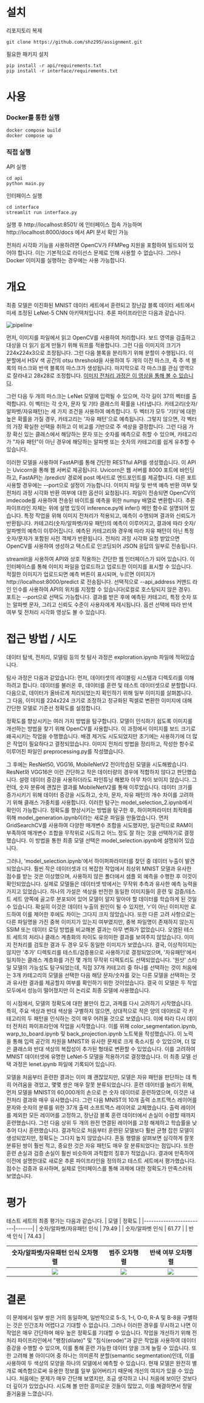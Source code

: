 # 설치

리포지토리 복제
```
git clone https://github.com/shz295/assignment.git
```

필요한 패키지 설치
```
pip install -r api/requirements.txt
pip install -r interface/requirements.txt
```

# 사용

### Docker를 통한 실행
```
docker compose build
docker compose up
```

### 직접 실행

API 실행
```
cd api
python main.py
```
인터페이스 실행
```
cd interface
streamlit run interface.py
```

실행 후 http://localhost:8501/ 에 인터페이스 접속 가능하며 http://localhost:8000/docs 에서 API 문서 확인 가능

전처리 시각화 기능을 사용하려면 OpenCV가 FFMPeg 지원을 포함하여 빌드되어 있어야 합니다. 이는 기본적으로 라이선스 문제로 인해 사용할 수 없습니다. 그러나 Docker 이미지를 실행하는 경우에는 사용 가능합니다.

# 개요

최종 모델은 이진화된 MNIST 데이터 세트에서 훈련되고 장난감 블록 데이터 세트에서 미세 조정된 LeNet-5 CNN 아키텍처입니다. 추론 파이프라인은 다음과 같습니다.

![pipeline](evaluation/pipeline.svg)

먼저, 이미지를 파일에서 읽고 OpenCV를 사용하여 처리합니다. 보드 영역을 검출하고 대상을 더 읽기 쉽게 만들기 위해 워프를 적용합니다. 그런 다음 이미지의 크기가 224x224x3으로 조정됩니다. 그런 다음 블록을 분리하기 위해 분할이 수행됩니다. 이 분할에서 HSV 색 공간의 otsu threshold을 사용하여 두 개의 이진 마스크, 즉 주 색 블록의 마스크와 반색 블록의 마스크가 생성됩니다. 마지막으로 각 마스크를 관심 영역으로 잘라내고 28x28로 조정합니다. [이미지 전처리 과정은 이 영상을 통해 볼 수 있습니다](https://raw.githubusercontent.com/shz295/assignment/main/evaluation/preprocessing.mp4).

그런 다음 두 개의 마스크는 LeNet 모델에 입력될 수 있으며, 각각 길이 37의 벡터를 출력합니다. 이 벡터는 각 숫자, 문자 및 기타 클래스의 확률을 나타냅니다. 카테고리(숫자/알파벳/자유패턴)는 세 가지 조건을 사용하여 예측합니다. 두 벡터가 모두 '기타'에 대한 높은 확률을 가질 경우, 카테고리는 '자유 패턴'으로 예측됩니다. 그렇지 않으면, 각 벡터의 가장 확실한 선택을 취하고 이 비교를 기반으로 주 색상을 결정합니다. 그런 다음 가장 확신 있는 클래스에서 해당하는 문자 또는 숫자를 예측으로 취할 수 있으며, 카테고리가 "자유 패턴"이 아닌 경우에 해당하는 알파벳 또는 숫자의 카테고리를 쉽게 유추할 수 있습니다.

이러한 모델을 사용하여 FastAPI를 통해 간단한 RESTful API를 생성했습니다. 이 API는 Uvicorn을 통해 웹 서버로 제공됩니다. Uvicorn은 웹 서버를 8000 포트에 바인딩하고, FastAPI는 /predict/ 경로에 post 메서드로 엔드포인트를 제공합니다. 다른 포트 사용할 경우에는 --port으로 설정이 가능합니다. 이미지 파일 및 반색 예측 반환 여부 및 전처리 과정 시각화 반환 여부에 대한 옵션이 요청됩니다. 파일이 전송되면 OpenCV의 imdecode를 사용하여 전송된 바이트를 예측을 위한 numpy 배열로 변환합니다. 추론 파이프라인 자체는 위에 설명 있듯이 inference.py에 infer() 메인 함수로 설명되어 있습니다. 특정 작업을 위해 이미지 전처리가 적용되고, 예측이 수행되며 결과와 신뢰도가 반환됩니다. 카테고리(숫자/알파벳/자유 패턴)의 예측이 이루어지고, 결과에 따라 숫자/알파벳의 예측이 이루어집니다. 예측된 카테고리와 경우에 따라 자유 패턴이 아닌 특정 숫자/문자가 포함된 사전 객체가 반환됩니다. 전처리 과정 시각화 요청 받았으면 OpenCV를 사용하여 생성하고 텍스트로 인코딩되어 JSON 응답의 일부로 전송됩니다.

streamlit을 사용하여 API와 상호 작용하는 간단한 웹 인터페이스가 되어 있습니다. 이 인터페이스를 통해 이미지 파일을 업로드하고 업로드한 이미지를 표시할 수 있습니다. 적절한 이미지가 업로드되면 예측 버튼이 표시되며, 누르면 이미지가 http://localhost:8000/predict 로 전송됩니다. 선택적으로 --api_address 커맨드 라인 인수를 사용하여 API의 위치를 지정할 수 있습니다(로컬로 호스팅되지 않은 경우). 포트는 --port으로 선택도 가능합니다. 결과를 받은 후에 예측된 카테고리, 특정 숫자 또는 알파벳 문자, 그리고 신뢰도 수준이 사용자에게 제시됩니다. 옵션 선택에 따라 반색 여부 및 전처리 시각화 영상도 볼 수 있습니다.

# 접근 방법 / 시도

데이터 탐색, 전처리, 모델링 등의 첫 탐사 과정은 exploration.ipynb 파일에 적혀있습니다.

탐사 과정은 다음과 같았습니다: 먼저, 데이터셋의 레이블링 시스템과 디렉토리를 이해하려고 합니다. 데이터를 불러온 후, 데이터를 훈련 및 테스트 데이터셋으로 분할합니다. 다음으로, 데이터가 올바르게 처리되었는지 확인하기 위해 일부 이미지를 살펴봅니다. 그 다음, 이미지를 224x224 크기로 조정하고 정규화된 픽셀로 변환한 이미지에 대해 간단한 모델로 기준선 정확도를 설정합니다. 

정확도를 향상시키는 여러 가지 방법을 탐구합니다. 모델이 인식하기 쉽도록 이미지를 개선하는 방법을 찾기 위해 OpenCV를 사용합니다. 이 과정에서 이미지를 보드 크기로 왜곡시키는 작업을 수행했습니다. 배경 제거도 시도되었지만 초기에는 사용하기에 더 많은 작업이 필요하다고 결정되었습니다. 이미지 전처리 방법을 정리하고, 작성한 함수로 이루어진 파일인 preprocessing.py를 작성했습니다. 

그 후에는 ResNet50, VGG16, MobileNetV2 전이학습된 모델을 시도해봤습니다. ResNet와 VGG16은 이런 간단하고 작은 데이터량의 경우에 적합하지 않다고 판단했습니다. 설령 데이터 증강을 사용하더라도 파인튜닝 해봤자 아무 차이 보이지 않습니다. 그런데, 숫자 분류에 괜찮은 결과를 MobileNetV2를 통해 이루었습니다. 데이터 크기를 증가시키기 위해 데이터 증강을 시도하고, 숫자, 문자, 자유 패턴의 개수 차이를 고려하기 위해 클래스 가중치를 사용합니다. 이러한 탐구는 model_selection_2.ipynb에서 확인이 가능합니다. 정확도를 향상시키는 방법을 탐구한 후, 하이퍼파라미터 최적화를 위해 model_generation.ipynb이라는 새로운 파일을 만들었습니다. 먼저 GridSearchCV를 사용하여 다양한 매개변수 조합을 시도했지만, 일관적으로 RAM이 부족하여 매개변수 조합을 무작위로 시도하고 어느 정도 잘 하는 것을 선택하기로 결정했습니다. 이 방법을 통한 최종 모델 선택은 model_selection.ipynb에 설명되어 있습니다.

그러나, 'model_selection.ipynb'에서 하이퍼파라미터를 찾던 중 데이터 누출이 발견되었습니다. 훨씬 작은 데이터셋과 더 복잡한 작업에서 최상위 MNIST 모델과 유사한 점수를 받는 것은 이상했으며, 사용하지 않은 폴더에서 샘플 외 예측을 수행한 후 이것이 확인되었습니다. 실제로 모델들은 데이터셋 밖에서는 무작위 추측과 유사한 예측 능력을 가지고 있었습니다. 하나의 가설은 색상을 반전한 동일한 이미지들이 훈련 및 검증/테스트 세트 양쪽에 골고루 분포되어 있어 모델이 알지 말아야 할 데이터를 학습하게 된 것일 수 있습니다. 확실히 이것은 데이터 누출의 원인이 될 수 있지만, 'r'이 아닌 이미지만 로드하여 이를 제어한 후에도 차이는 그다지 크지 않았습니다. 또한 다른 고려 사항으로는 다른 파일명을 가진 중복 이미지가 있는지 여부였지만, 중복 파일명이 존재하지 않는지 SSIM 또는 데이터 로딩 방법을 비교해본 결과는 아무 변화가 없었습니다. 오염된 테스트 세트의 처리나 클래스 계층화의 차이도 유의미한 결과를 보여주지 않았습니다. 이미지 전처리를 검토한 결과 두 경우 모두 동일한 이미지가 보였습니다. 결국, 이상적이지는 않지만 '추가' 디렉토리를 테스트/검증용으로 사용하기로 결정되었으며, '자유패턴'에서 일치하는 클래스 계층화를 가진 몇 개의 무작위 디렉토리도 선택되었습니다. '원샷' 스타일 모델의 가능성도 탐구되었는데, 직접 37개 카테고리 중 하나를 선택하는 것이 처음에는 3개 카테고리의 모델을 선택한 다음 해당 문자/숫자를 갖는 다른 모델을 선택하는 것과 유사한 결과를 제공할지 여부를 확인하기 위한 것이었습니다. 결국 이 모델은 두 작업 모두에서 성능이 떨어졌지만 이 논리로 최종 모델에 사용했습니다.

이 시점에서, 모델의 정확도에 대한 불만이 컸고, 과제를 다시 고려하기 시작했습니다. 특히, 주요 색상과 반대 색상을 구별하지 않으면, 상대적으로 적은 양의 데이터로 각 카테고리의 두 패턴을 인식하는 것이 매우 어려울 것으로 보였습니다. 이에 따라 다시 데이터 전처리 파이프라인에 작업을 시작했습니다. 이를 위해 color_segmentation.ipynb, warp_to_board.ipynb 및 back_projection.ipynb 노트북을 작성했습니다. 이 노력을 통해 입력 공간의 차원을 MNIST와 유사한 문제로 크게 축소시킬 수 있었으며, 더 많은 클래스와 반대 색상의 복잡성이 추가된 형태로 변환할 수 있었습니다. 이를 고려하여 MNIST 데이터셋에 유명한 LeNet-5 모델을 적용하기로 결정했습니다. 이 최종 모델 선택 과정은 lenet.ipynb 파일에 기록되어 있습니다.

모델을 처음부터 훈련한 결과는 이미 꽤 괜찮았지만, 모델은 자유 패턴을 판단하는 데 특히 어려움을 겪었고, 몇몇 쌍은 매우 잘못 분류되었습니다. 훈련 데이터를 늘리기 위해, 먼저 모델을 MNIST의 60,000개의 손으로 쓴 숫자 데이터로 훈련하였으며, 이것은 내 전처리 결과와 매우 유사했습니다. 그런 다음 MNIST의 10개 출력 소프트맥스 레이어를 문자와 숫자의 분류를 위한 37개 출력 소프트맥스 레이어로 교체했습니다. 출력 레이어를 제외한 모든 레이어를 고정하고, 장난감 블록 훈련 데이터에서 손실이 수렴할 때까지 훈련했습니다. 그런 다음 상위 두 개의 완전 연결된 레이어를 고정 해제하고 학습률을 낮추어 다시 훈련했습니다. 결과적으로 처음부터 훈련된 모델보다 훨씬 균형 잡힌 모델이 생성되었지만, 정확도는 그다지 높지 않았습니다. 혼동 행렬을 살펴보면 심각하게 잘못 분류된 쌍이 훨씬 적고, 중요한 것은 자유 패턴도 매우 잘 분류되었다는 점입니다. 또한 훈련 손실과 검증 손실이 훨씬 비슷하여 과적합의 징후가 적었습니다. 결과에 만족하여 이전에 설명한대로 새로운 추론 파이프라인을 정의하고 테스트 세트에서 평가했습니다. 점수는 검증과 유사하며, 실제로 인터페이스를 통해 과제에 대한 정확도가 만족스러워 보였습니다.


# 평가

테스트 세트의 최종 평가는 다음과 같습니다.
| 모델                    | 정확도  |
|-------------------------|-------|
| 숫자/알파벳/자유패턴 인식  | 79.49 |
| 숫자/알파벳 인식          | 61.77 |
| 반색 인식                | 74.43 |

숫자/알파벳/자유패턴 인식 오차행렬 |           범주 오차행렬           |       반색 여부 오차행렬      |
:----------------------------:|:-------------------------------:|:---------------------------:|
![](evaluation/cm_cat.png)    |  ![](evaluation/cm_target.png)  |  ![](evaluation/cm_r.png)   |

# 결론

이 문제에서 일부 쌍은 거의 동일하며, 일반적으로 5-S, 1-I, O-0, R-A 및 B-8을 구별하는 것은 인간조차 어렵다고 기대할 수 없습니다. 그러나 이러한 경우를 무시하고 나면 이 작업은 매우 간단하며 매우 높은 정확도를 기대할 수 있습니다. 작업을 개선하기 위해 전처리 파이프라인에서 "팽창(dilate)" 및 "침식(erode)"과 같은 작업을 사용하여 데이터 증강을 수행할 수 있으며, 이를 통해 훈련 가능한 데이터 양을 크게 늘릴 수 있습니다. 또한 고려해 볼 아이디어 중 하나는 의미론적 분할(semantic segmentation)인데, 이를 사용하여 두 색상의 모양을 하나의 모델에서 예측할 수 있습니다. 현재 모델은 완전히 별개로 예측함으로써 유용한 정보를 일부 잃어버리기 때문에 개선의 여지가 있을 수 있습니다. 처음에는 문제가 매우 간단해 보였지만, 조금 생각하고 나니 처음에 보이던 것보다 더 깊이가 있었습니다. 시도해 볼 만한 흥미로운 것들이 많았고, 이를 해결하면서 정말 즐거움을 느꼈습니다.
